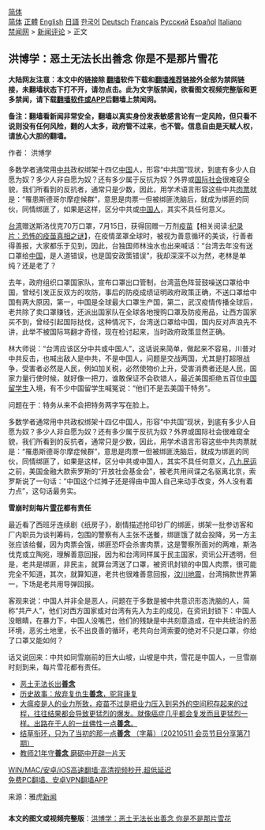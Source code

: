  <!-- 面包屑导航 --> <div class="breadcrumb"><!-- GTranslate: https://gtranslate.io/ -->  <div class="switcher notranslate">  <div class="selected">  <a href="#" onclick="return false;"> 简体</a>  </div>  <div class="option">  <a href="https://www.bannedbook.org" onclick="doGTranslate('zh-CN|zh-CN');jQuery('div.switcher div.selected a').html(jQuery(this).html());return false;" title="简体中文" class="nturl selected"> 简体</a>  <a href="https://www.bannedbook.org/zh-tw/" onclick="doGTranslate('zh-CN|zh-TW');jQuery('div.switcher div.selected a').html(jQuery(this).html());return false;" title="繁體中文" class="nturl"> 正體</a>  <a href="https://www.bannedbook.org/en/" onclick="doGTranslate('zh-CN|en');jQuery('div.switcher div.selected a').html(jQuery(this).html());return false;" title="English" class="nturl"> English</a>  <a href="https://www.bannedbook.org/ja/" onclick="doGTranslate('zh-CN|ja');jQuery('div.switcher div.selected a').html(jQuery(this).html());return false;" title="日本語" class="nturl"> 日語</a>  <a href="https://www.bannedbook.org/ko/" onclick="doGTranslate('zh-CN|ko');jQuery('div.switcher div.selected a').html(jQuery(this).html());return false;" title="한국어" class="nturl"> 한국어</a>  <a href="https://www.bannedbook.org/de/" onclick="doGTranslate('zh-CN|de');jQuery('div.switcher div.selected a').html(jQuery(this).html());return false;" title="Deutsch" class="nturl"> Deutsch</a>  <a href="https://www.bannedbook.org/fr/" onclick="doGTranslate('zh-CN|fr');jQuery('div.switcher div.selected a').html(jQuery(this).html());return false;" title="Français" class="nturl"> Français</a>  <a href="https://www.bannedbook.org/ru/" onclick="doGTranslate('zh-CN|ru');jQuery('div.switcher div.selected a').html(jQuery(this).html());return false;" title="Русский" class="nturl"> Русский</a>  <a href="https://www.bannedbook.org/es/" onclick="doGTranslate('zh-CN|es');jQuery('div.switcher div.selected a').html(jQuery(this).html());return false;" title="Español" class="nturl"> Español</a>  <a href="https://www.bannedbook.org/it/" onclick="doGTranslate('zh-CN|it');jQuery('div.switcher div.selected a').html(jQuery(this).html());return false;" title="Italiano" class="nturl"> Italiano</a>  </div>  </div>      <div class='breadcrumb-sub'><!-- Breadcrumb NavXT 6.3.0 --> <a href="https://www.bannedbook.org/" class="home">禁闻网</a> &gt; <a href="https://www.bannedbook.org/bnews/comments/" class="category">新闻评论</a> &gt; 正文</div></div><h2>洪博学：恶土无法长出善念 你是不是那片雪花</h2> <p class="notice"><b>大陆网友注意：本文中的链接除 <a href="https://github.com/bannedbook/fanqiang" >翻墙</a>软件下载和<a href="https://github.com/killgcd/justmysocks/blob/master/README.md">翻墙推荐</a>链接外全部为禁网链接，未翻墙状态下打不开，请勿点击。此为文字版禁闻，欲看图文视频完整版和更多禁闻，请下载<a href="https://github.com/bannedbook/fanqiang">翻墙软件或APP</a>后翻墙上禁闻网。</p><p>备注：翻墙看新闻非常安全，翻墙以真实身份发表敏感言论有一定风险，但只看不说则没有任何风险，翻的人太多，政府管不过来，也不管。信息自由是天赋人权，请放心大胆的翻墙。</b></p>  <div class="entry"> <p>作者： 洪博学</p> <p id="summary">多数学者通常用<a href="https://www.bannedbook.org/bnews/tag/%e4%b8%ad%e5%85%b1/" class="st_tag internal_tag" rel="tag" title="标签 中共 下的日志">中共</a>政权绑架十四亿<span class='wp_keywordlink_affiliate'><a href="https://www.bannedbook.org/" title="中国" target="_blank">中国</a></span>人，形容“中共国”现状，到底有多少人自愿为奴？多少人非自愿为奴？还有多少属于反抗为奴？外界或<a href="https://www.bannedbook.org/bnews/tag/%E5%9B%BD%E9%99%85%E7%A4%BE%E4%BC%9A/" class="st_tag internal_tag" rel="tag" title="标签 国际社会 下的日志">国际社会</a>很难窥全貌，我们所看到的反抗者，通常只是少数，因此，用学术语言形容这些中共<a href="https://www.bannedbook.org/bnews/tag/%E8%82%89%E7%A5%A8/" class="st_tag internal_tag" rel="tag" title="标签 肉票 下的日志">肉票</a>就是：“罹患斯德哥尔摩症候群”，意思是肉票一但被绑匪洗脑后，就成为绑匪的同伙，同情绑匪了，如果是这样，区分中共或<a href="https://www.bannedbook.org/bnews/tag/%e4%b8%ad%e5%9b%bd%e4%ba%ba/" class="st_tag internal_tag" rel="tag" title="标签 中国人 下的日志">中国人</a>，其实不具任何意义。</p> <p><a href="https://www.bannedbook.org/bnews/tag/%e5%8f%b0%e6%b9%be/" class="st_tag internal_tag" rel="tag" title="标签 台湾 下的日志">台湾</a>赠送斯洛伐克70万口罩，7月15日，获得回赠一万剂<span class='wp_keywordlink'><a href="https://www.bannedbook.org/bnews/tculture/20160630/551027.html" title="疫苗" target="_blank">疫苗</a></span>【相关阅读:<a href='https://www.bannedbook.org/bnews/topimagenews/20180408/925060.html' target='_blank'>纪录片：恐怖的疫苗真相之谜</a>】，在疫情垄罩全球时，被视为善意循环的美谈，行善者得善报，大家都乐于见到，因此，台独国师林浊水也出来喊话：“台湾去年没有送口罩给<a href="https://www.bannedbook.org/bnews/tag/%E4%B8%AD%E5%9B%BD/" class="st_tag internal_tag" rel="tag" title="标签 中国 下的日志">中国</a>，是人道错误，也是国安政策错误”，我却深深不以为然，老林是单纯？还是老了？</p>  <p>去年，政府组织口罩国家队，宣布口罩出口管制，台湾蓝色阵营鼓噪送口罩给中国，曾经引发正反双方的攻防，事后的防疫成绩证明政府政策正确，不送口罩给中国有两大原因，第一，中国是全球最大口罩生产国，第二，武汉疫情传播全球后，老共除了卖口罩赚钱，还派出国家队在全球各地搜购口罩及防疫用品，让西方国家买不到，曾经引起国际挞伐，这种情况下，台湾送口罩给中国，国内反对声浪先不讲，此举不被国际骂翻才奇怪，现在检讨起来，当时政府政策显然正确。</p> <p>林大师说：“台湾应该区分中共或中国人”，这话说来简单，做起来不容易，川普对中共反击，也喊出敌人是中共，不是中国人，问题是交战两国，尤其是打超限战争，受害者必然是人民，例如加关税，必然使物价上升，受害消费者还是人民，国家力量行使时候，就好像一把刀，谁敢保证不会砍错人，最近美国拒绝五百位<a href="https://www.bannedbook.org/bnews/tag/%e4%b8%ad%e5%9b%bd%e7%95%99%e5%ad%a6%e7%94%9f/" class="st_tag internal_tag" rel="tag" title="标签 中国留学生 下的日志">中国留学生</a>入境，有不少中国留学生喊冤说：“他们不是去美国干特务”。</p> <p>问题在于：特务从来不会把特务两字写在脸上。</p>  <p>多数学者通常用中共政权绑架十四亿中国人，形容“中共国”现状，到底有多少人自愿为奴？多少人非自愿为奴？还有多少属于反抗为奴？外界或国际社会很难窥全貌，我们所看到的反抗者，通常只是少数，因此，用学术语言形容这些中共肉票就是：“罹患斯德哥尔摩症候群”，意思是肉票一但被绑匪洗脑后，就成为绑匪的同伙，同情绑匪了，如果是这样，区分中共或中国人，其实不具任何意义，<span class='wp_keywordlink'><a href="https://www.bannedbook.org/forum2/topic732.html" title="八九民運史  陈小雅  著" target="_blank">八九民运</a></span>之前，美国金融大款索罗斯的“开放社会基金会”，被老共用间谍之名驱离北京，索罗斯说了一句话：“中国这个烂摊子还是得由中国人自己来动手改变，外人没有着力点”，这句话最务实。</p> <p><strong>雪崩时刻每片<a href="https://www.bannedbook.org/bnews/tag/%E9%9B%AA%E8%8A%B1/" class="st_tag internal_tag" rel="tag" title="标签 雪花 下的日志">雪花</a>都有责任</strong></p> <p>最近看了西班牙连续剧《纸房子》，剧情描述抢印钞厂的绑匪，绑架一批参访客和厂内职员为谈判筹码，包围的警察有人主张不送餐，绑匪饿了就会投降，另一方主张应该给餐，因为肉票会饿，绑匪恐吓会杀害肉票，这是警察所面对的两难，斯洛伐克或立陶宛，理解善意回报，因为和台湾同样属于民主国家，资讯公开透明，但是，老共是绑匪，非民主，就算台湾送了口罩，被资讯封锁的中国人肉票，很可能完全不知道，其次，就算知道，老共也很难善意回报，<span class='wp_keywordlink'><a href="https://www.bannedbook.org/forum11/topic347.html" title="四川地震一些华人兴高采烈？" target="_blank">汶川地震</a></span>，台湾捐款世界第一，下场是老共用导弹回报。</p>  <p>客观来说：中国人并非全是恶人，问题在于多数是被中共意识形态洗脑的人，简称“共产人”，他们对西方国家或对台湾有先入为主的成见，在资讯封锁下：中国人没眼睛，在暴力下，中国人没嘴巴，他们的残缺是中共刻意造成，在中共统治的恶环境，恶劣土地里，长不出良善的循环，老共向台湾索要的绝对不只是口罩，你给了口罩又能如何？</p> <p>话又说回来：中共如同雪崩前的巨大山坡，山坡是中共，雪花是中国人，一旦雪崩时刻到来，每片雪花都有责任。</p> <ul class='op-related-articles' title='相关阅读'> <li><a href='https://www.bannedbook.org/bnews/ssgc/20210719/1590215.html' target='_blank'>恶土无法长出<b>善念</b></a></li> <li><a href='https://www.bannedbook.org/bnews/tculture/20210621/1571232.html' target='_blank'>历史故事：放弃复仇生<b>善念</b>，驼背康复</a></li> <li><a href='https://www.bannedbook.org/bnews/comments/20210519/1549186.html' target='_blank'>大瘟疫是人的业力所致，疫苗不过是把业力压入到另外的空间积存起来的过程，往往结果都会导致更猛烈的爆发。就像癌症几乎都会复发而且更猛烈一样。出路在于人的一丝佛性一点<b>善念</b>。</a></li> <li><a href='https://www.bannedbook.org/bnews/bannedvideo/20210511/1544097.html' target='_blank'>结草衔环，只为了当初的那一点<b>善念</b> （字幕）（20210511 会员节目分享第71期）</a></li> <li><a href='https://www.bannedbook.org/bnews/cbnews/20210505/1540115.html' target='_blank'>教师21年守<b>善念</b> 磨砺中开辟一片天</a></li> </ul> <p class="texttj"> <a href="https://github.com/bannedbook/fanqiang/wiki/V2ray%E6%9C%BA%E5%9C%BA" target="_blank">WIN/MAC/安卓/iOS高速翻墙:高清视频秒开,超低延迟</a><br/> <a href="https://github.com/bannedbook/fanqiang/wiki/%E7%A6%81%E9%97%BB%E7%BD%91%E5%AE%89%E5%8D%93%E7%BF%BB%E5%A2%99%E6%96%B0%E9%97%BBAPP" target="_blank">免费PC翻墙、安卓VPN翻墙APP</a></p> <p> 来源：雅虎<span class='wp_keywordlink_affiliate'><a href="https://www.bannedbook.org/" title="新闻">新闻</a></span> </p><a name='sharetosocial'></a>  <div style="margin-bottom:5px;padding-bottom:5px;clear:both"> <div id="archive-pix-1" class="banner-ads"> <!-- AuctionX Display platform tag START --> <div id="26318x728x90x621x_ADSLOT2" clicktrack="%%CLICK_URL_ESC%%"></div> <!-- AuctionX Display platform tag END --> </div> <div id="archive-pix-2" class="banner-ads"> <!-- AuctionX Display platform tag START --> <div id="26315x300x250x621x_ADSLOT2" clicktrack="%%CLICK_URL_ESC%%"></div> <!-- AuctionX Display platform tag END --> </div> </div>  <div id="archive-pix-1" class="banner-ads"> <!-- AuctionX Display platform tag START --> <div id="26318x728x90x621x_ADSLOT3" clicktrack="%%CLICK_URL_ESC%%"></div> <!-- AuctionX Display platform tag END --> </div> <div><b>本文的图文或视频完整版</b>：<a href='https://www.bannedbook.org/bnews/comments/20210720/1590470.html'>洪博学：恶土无法长出善念 你是不是那片雪花</a></div>  </div><!--END ENTRY--> 